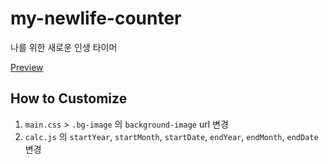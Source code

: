 # my-newlife-counter
나를 위한 새로운 인생 타이머

[Preview](https://izunya.github.io/my-newlife-counter/)

## How to Customize

1. `main.css` > `.bg-image` 의 `background-image` url 변경
2. `calc.js` 의 `startYear`, `startMonth`, `startDate`, `endYear`, `endMonth`, `endDate` 변경
